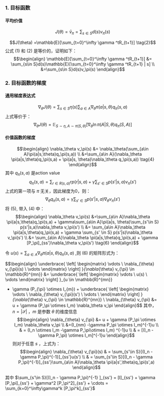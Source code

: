 ### 1. 目标函数
#### 平均价值
$$\begin{equation}
J(\theta) = \bar{v}_\pi = \sum_{s\in S} d(s)v_\pi(s) \tag{1}
\end{equation}$$


$$J(\theta) =\mathbb{E}[\sum_{t=0}^\infty \gamma ^tR_{t+1}] \tag{2}$$
公式 $(1)$ 和 $(2)$ 是等价的，证明如下：
$$\begin{align}
\mathbb{E}[\sum_{t=0}^\infty \gamma ^tR_{t+1}] &= \sum_{s\in S}d(s)\mathbb{E}[\sum_{t=0}^\infty \gamma ^tR_{t+1} | s] \\
&=\sum_{s\in S}d(s)v_\pi(s)
\end{align}$$
### 2. 目标函数的梯度
#### 通用梯度表达式
$$\nabla_\theta J(\theta) = \sum_{s\in S} \eta(s)\sum_{a \in A} \nabla_\theta\pi(a|s,\theta)q_\pi(s,a) \tag{3}$$
上式等价于：
$$\nabla_\theta J(\theta) = \mathbb{E}_{S\sim \eta,A\sim \pi(S,\theta)} [\nabla_\theta \ln \pi(A|S,\theta)q_\pi(S, A)]$$
#### 价值函数的梯度
$$\begin{align}
\nabla_\theta v_\pi(s) &= \nabla_\theta(\sum_{a\in A}\pi(a|s,\theta)q_\pi(s,a)) \\
&=\sum_{a\in A}(\nabla_\theta \pi(a|s,\theta)q_\pi(s,a) + \pi(a|s, \theta)\nabla_\theta q_\pi(s,a)) \tag{4}
\end{align}$$
其中 $q_\pi(s,a)$ 是action value
$$q_\pi(s,a) = \sum_{r\in R(s,a)}rp(r|s,a) + \gamma\sum_{s'\in S}p(s'|s,a)v_\pi(s')$$
上式的第一项与 $\pi$ 无关，因此梯度为0，则：
$$\nabla_\theta q_\pi(s,a) = \gamma\sum_{s'\in S} p(s'|s,a)\nabla_\theta v_\pi(s') \tag{5}$$
将 $(5)$, 带入 $(4)$ 中：
$$\begin{align}
\nabla_\theta v_\pi(s) 
&=\sum_{a\in A}\nabla_\theta \pi(a|s,\theta)q_\pi(s,a) + \gamma\sum_{a\in A}\pi(a|s, \theta)\sum_{s'\in S} p(s'|s,a)\nabla_\theta v_\pi(s') \\
&= \sum_{a\in A}\nabla_\theta \pi(a|s,\theta)q_\pi(s,a) + \gamma \sum_{s' \in S} p(s'|s)\nabla_\theta v_\pi(s') \\
&= \sum_{a\in A}\nabla_\theta \pi(a|s,\theta)q_\pi(s,a) + \gamma [P_\pi]_{ss'}\nabla_\theta v_\pi(s') \tag{6} 
\end{align}$$

令 $u(s) = \sum_{a\in A}\nabla_\theta \pi(a|s,\theta)q_\pi(s,a)$ ,则 $(6)$ 的矩阵形式为：

$$\begin{align}
\underbrace{ 
\left[ 
\begin{matrix} 
\vdots \\ 
\nabla_{\theta} v_{\pi}(s) \\ 
\vdots 
\end{matrix}
\right]
}_{\nabla_{\theta} v_{\pi} \in \mathbb{R}^{mn}} 
 &= 
 \underbrace{
 \left[ 
 \begin{matrix} 
 \vdots \\
 u(s)  \\
 \vdots 
 \end{matrix}
 \right]
 }_{u \in \mathbb{R}^{mn}} 
  + \gamma (P_{\pi} \otimes I_{m}) +
  \underbrace{
  \left[ 
  \begin{matrix} 
  \vdots \\ 
  \nabla_{\theta} v_{\pi}(s') \\ 
  \vdots \\
  \end{matrix}
  \right]
  }_{\nabla_{\theta} v_{\pi} \in \mathbb{R}^{mn}} \\
\nabla_{\theta} v_{\pi} &= u + \gamma (P_\pi \otimes I_m) \nabla_\theta v_\pi
\end{align}$$
其中，$n=|\mathcal{S}|$ ，$m$ 是参数 $\theta$ 的维度信息
$$\begin{align}
\nabla_{\theta} v_{\pi} &= u + \gamma (P_\pi \otimes I_m) \nabla_\theta v_\pi \\
&=(I_{nm} -\gamma P_\pi \otimes I_m)^{-1}u \\
& = (I_n \otimes I_m -\gamma P_\pi\otimes I_m) ^{-1}u \\
& = [(I_n - \gamma P_\pi) \otimes I_m]^{-1}u
\end{align}$$
则对于任意 $s$ ，上式为：
$$\begin{align}
\nabla_{\theta} v_{\pi}(s) 
& = \sum_{s'\in S}[(I_n - \gamma P_\pi)^{-1}]_{ss'}u(s') \\
& = \sum_{s'\in S}[(I_n - \gamma P_\pi)^{-1}]_{ss'}\sum_{a\in A}\nabla_\theta \pi(a|s',\theta)q_\pi(s',a)
\end{align}$$

其中 $\sum_{s'\in S}[(I_n - \gamma P_\pi)^{-1} ]_{ss'} = [I]_{ss'} + \gamma [P_\pi]_{ss'} + \gamma^2 [P_\pi^2]_{ss'} + \cdots = \sum_{k=0}^\infty\gamma^k [P_\pi^k]_{ss'}$   